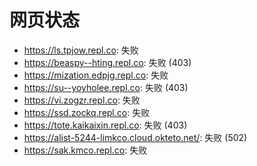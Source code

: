 # 网页状态
- https://ls.tpjow.repl.co: 失败
- https://beaspy--hting.repl.co: 失败 (403)
- https://mization.edpjg.repl.co: 失败
- https://su--yoyholee.repl.co: 失败 (403)
- https://vi.zogzr.repl.co: 失败
- https://ssd.zockq.repl.co: 失败
- https://tote.kaikaixin.repl.co: 失败 (403)
- https://alist-5244-limkco.cloud.okteto.net/: 失败 (502)
- https://sak.kmco.repl.co: 失败
